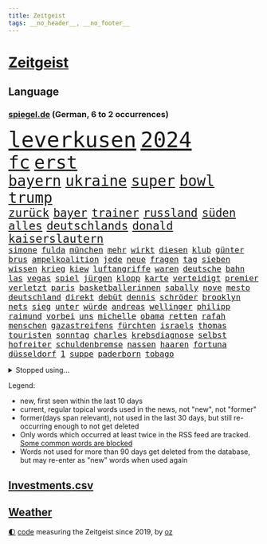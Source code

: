 ```yaml
---
title: Zeitgeist
tags: __no_header__, __no_footer__
---
```


# [Zeitgeist](https://oliz.io/zeitgeist/)

## Language

<h3><a href="https://www.spiegel.de" target="_blank">spiegel.de</a> (German, 6 to 2 occurrences)</h3>
<p style="font-family:monospace">
<span style="font-size:32pt"><a href="news_links.html#leverkusen" class="current">leverkusen</a></span>
<span style="font-size:32pt"><a href="news_links.html#2024" class="current">2024</a></span>
<br>
<span style="font-size:27pt"><a href="news_links.html#fc" class="current">fc</a></span>
<span style="font-size:27pt"><a href="news_links.html#erst" class="current">erst</a></span>
<br>
<span style="font-size:22pt"><a href="news_links.html#bayern" class="current">bayern</a></span>
<span style="font-size:22pt"><a href="news_links.html#ukraine" class="current">ukraine</a></span>
<span style="font-size:22pt"><a href="news_links.html#super" class="current">super</a></span>
<span style="font-size:22pt"><a href="news_links.html#bowl" class="current">bowl</a></span>
<span style="font-size:22pt"><a href="news_links.html#trump" class="current">trump</a></span>
<br>
<span style="font-size:17pt"><a href="news_links.html#zurück" class="current">zurück</a></span>
<span style="font-size:17pt"><a href="news_links.html#bayer" class="current">bayer</a></span>
<span style="font-size:17pt"><a href="news_links.html#trainer" class="current">trainer</a></span>
<span style="font-size:17pt"><a href="news_links.html#russland" class="current">russland</a></span>
<span style="font-size:17pt"><a href="news_links.html#süden" class="current">süden</a></span>
<span style="font-size:17pt"><a href="news_links.html#alles" class="current">alles</a></span>
<span style="font-size:17pt"><a href="news_links.html#deutschlands" class="current">deutschlands</a></span>
<span style="font-size:17pt"><a href="news_links.html#donald" class="current">donald</a></span>
<span style="font-size:17pt"><a href="news_links.html#kaiserslautern" class="current">kaiserslautern</a></span>
<br>
<span style="font-size:12pt"><a href="news_links.html#simone" class="current">simone</a></span>
<span style="font-size:12pt"><a href="news_links.html#fulda" class="current">fulda</a></span>
<span style="font-size:12pt"><a href="news_links.html#münchen" class="current">münchen</a></span>
<span style="font-size:12pt"><a href="news_links.html#mehr" class="current">mehr</a></span>
<span style="font-size:12pt"><a href="news_links.html#wirkt" class="current">wirkt</a></span>
<span style="font-size:12pt"><a href="news_links.html#diesen" class="current">diesen</a></span>
<span style="font-size:12pt"><a href="news_links.html#klub" class="current">klub</a></span>
<span style="font-size:12pt"><a href="news_links.html#günter" class="new">günter</a></span>
<span style="font-size:12pt"><a href="news_links.html#brus" class="new">brus</a></span>
<span style="font-size:12pt"><a href="news_links.html#ampelkoalition" class="current">ampelkoalition</a></span>
<span style="font-size:12pt"><a href="news_links.html#jede" class="current">jede</a></span>
<span style="font-size:12pt"><a href="news_links.html#neue" class="current">neue</a></span>
<span style="font-size:12pt"><a href="news_links.html#fragen" class="current">fragen</a></span>
<span style="font-size:12pt"><a href="news_links.html#tag" class="current">tag</a></span>
<span style="font-size:12pt"><a href="news_links.html#sieben" class="current">sieben</a></span>
<span style="font-size:12pt"><a href="news_links.html#wissen" class="current">wissen</a></span>
<span style="font-size:12pt"><a href="news_links.html#krieg" class="current">krieg</a></span>
<span style="font-size:12pt"><a href="news_links.html#kiew" class="current">kiew</a></span>
<span style="font-size:12pt"><a href="news_links.html#luftangriffe" class="current">luftangriffe</a></span>
<span style="font-size:12pt"><a href="news_links.html#waren" class="current">waren</a></span>
<span style="font-size:12pt"><a href="news_links.html#deutsche" class="current">deutsche</a></span>
<span style="font-size:12pt"><a href="news_links.html#bahn" class="current">bahn</a></span>
<span style="font-size:12pt"><a href="news_links.html#las" class="current">las</a></span>
<span style="font-size:12pt"><a href="news_links.html#vegas" class="current">vegas</a></span>
<span style="font-size:12pt"><a href="news_links.html#spiel" class="current">spiel</a></span>
<span style="font-size:12pt"><a href="news_links.html#jürgen" class="current">jürgen</a></span>
<span style="font-size:12pt"><a href="news_links.html#klopp" class="current">klopp</a></span>
<span style="font-size:12pt"><a href="news_links.html#karte" class="current">karte</a></span>
<span style="font-size:12pt"><a href="news_links.html#verteidigt" class="current">verteidigt</a></span>
<span style="font-size:12pt"><a href="news_links.html#premier" class="current">premier</a></span>
<span style="font-size:12pt"><a href="news_links.html#verletzt" class="current">verletzt</a></span>
<span style="font-size:12pt"><a href="news_links.html#paris" class="current">paris</a></span>
<span style="font-size:12pt"><a href="news_links.html#basketballerinnen" class="new">basketballerinnen</a></span>
<span style="font-size:12pt"><a href="news_links.html#sabally" class="new">sabally</a></span>
<span style="font-size:12pt"><a href="news_links.html#nove" class="new">nove</a></span>
<span style="font-size:12pt"><a href="news_links.html#mesto" class="new">mesto</a></span>
<span style="font-size:12pt"><a href="news_links.html#deutschland" class="current">deutschland</a></span>
<span style="font-size:12pt"><a href="news_links.html#direkt" class="current">direkt</a></span>
<span style="font-size:12pt"><a href="news_links.html#debüt" class="current">debüt</a></span>
<span style="font-size:12pt"><a href="news_links.html#dennis" class="current">dennis</a></span>
<span style="font-size:12pt"><a href="news_links.html#schröder" class="current">schröder</a></span>
<span style="font-size:12pt"><a href="news_links.html#brooklyn" class="current">brooklyn</a></span>
<span style="font-size:12pt"><a href="news_links.html#nets" class="current">nets</a></span>
<span style="font-size:12pt"><a href="news_links.html#sieg" class="current">sieg</a></span>
<span style="font-size:12pt"><a href="news_links.html#unter" class="current">unter</a></span>
<span style="font-size:12pt"><a href="news_links.html#würde" class="current">würde</a></span>
<span style="font-size:12pt"><a href="news_links.html#andreas" class="current">andreas</a></span>
<span style="font-size:12pt"><a href="news_links.html#wellinger" class="current">wellinger</a></span>
<span style="font-size:12pt"><a href="news_links.html#philipp" class="current">philipp</a></span>
<span style="font-size:12pt"><a href="news_links.html#raimund" class="new">raimund</a></span>
<span style="font-size:12pt"><a href="news_links.html#vorbei" class="current">vorbei</a></span>
<span style="font-size:12pt"><a href="news_links.html#uns" class="current">uns</a></span>
<span style="font-size:12pt"><a href="news_links.html#michelle" class="current">michelle</a></span>
<span style="font-size:12pt"><a href="news_links.html#obama" class="current">obama</a></span>
<span style="font-size:12pt"><a href="news_links.html#retten" class="current">retten</a></span>
<span style="font-size:12pt"><a href="news_links.html#rafah" class="current">rafah</a></span>
<span style="font-size:12pt"><a href="news_links.html#menschen" class="current">menschen</a></span>
<span style="font-size:12pt"><a href="news_links.html#gazastreifens" class="current">gazastreifens</a></span>
<span style="font-size:12pt"><a href="news_links.html#fürchten" class="current">fürchten</a></span>
<span style="font-size:12pt"><a href="news_links.html#israels" class="current">israels</a></span>
<span style="font-size:12pt"><a href="news_links.html#thomas" class="current">thomas</a></span>
<span style="font-size:12pt"><a href="news_links.html#touristen" class="current">touristen</a></span>
<span style="font-size:12pt"><a href="news_links.html#sonntag" class="current">sonntag</a></span>
<span style="font-size:12pt"><a href="news_links.html#charles" class="current">charles</a></span>
<span style="font-size:12pt"><a href="news_links.html#krebsdiagnose" class="current">krebsdiagnose</a></span>
<span style="font-size:12pt"><a href="news_links.html#selbst" class="current">selbst</a></span>
<span style="font-size:12pt"><a href="news_links.html#hofreiter" class="new">hofreiter</a></span>
<span style="font-size:12pt"><a href="news_links.html#schuldenbremse" class="current">schuldenbremse</a></span>
<span style="font-size:12pt"><a href="news_links.html#nassen" class="current">nassen</a></span>
<span style="font-size:12pt"><a href="news_links.html#haaren" class="new">haaren</a></span>
<span style="font-size:12pt"><a href="news_links.html#fortuna" class="current">fortuna</a></span>
<span style="font-size:12pt"><a href="news_links.html#düsseldorf" class="current">düsseldorf</a></span>
<span style="font-size:12pt"><a href="news_links.html#1" class="current">1</a></span>
<span style="font-size:12pt"><a href="news_links.html#suppe" class="current">suppe</a></span>
<span style="font-size:12pt"><a href="news_links.html#paderborn" class="current">paderborn</a></span>
<span style="font-size:12pt"><a href="news_links.html#tobago" class="new">tobago</a></span>
</p>
<details>
<summary>Stopped using...</summary>
<p class="former" style="font-size:12pt">
nachfolge(1208) behandelt(1206) entdeckung(1206) geholfen(1206) genannt(1206) verteilt(1206) 2015(1205) festnahme(1205) kauft(1205) übernimmt(1205) ausgezeichnet(1204) entwurf(1204) schwangerschaft(1204) deswegen(1203) meldete(1203) messer(1203) rettet(1203) steigenden(1203) terroristen(1203) tweet(1203) verhängte(1203) zeugen(1203) bahnhof(1202) daraus(1202) eingereicht(1202) pocht(1202) stattfinden(1202) übergriffe(1202) überzeugt(1202) erfasst(1201) senat(1201) beobachten(1200) energien(1200) gehalten(1200) literatur(1200) medikamente(1200) myanmar(1200) planen(1200) verfügung(1200) bielefeld(1199) bücher(1199) geburt(1199) griechenland(1199) illegalen(1199) infektionen(1199) krankenhäusern(1199) monatelang(1199) vorher(1199) vorsitzenden(1199) anbieten(1198) bestellt(1198) militärs(1198) mordes(1198) nutzte(1198) widerspruch(1198) amerikaner(1197) hinterlassen(1197) juli(1197) künftigen(1197) online(1197) riss(1197) verheerenden(1197) erinnern(1196) schoss(1196) stets(1196) träumen(1196) vermeiden(1196) erkrankt(1195) langfristig(1195) ließen(1195) quartal(1195) richtet(1195) verbindet(1195) verraten(1195) versprochen(1195) belarussische(1194) botschaften(1194) neuem(1194) themen(1194) trainiert(1194) 3000(1193) afrika(1193) sicherte(1193) litauen(1192) verlierer(1192) geriet(1191) siegte(1191) still(1191) beiträge(1190) genauso(1190) geschäftsführer(1190) körperverletzung(1190) schuss(1190) wirtschaftsministerium(1190) design(1189) entsetzen(1189) gebrochen(1189) homeoffice(1189) patient(1189) begann(1188) kostet(1188) steckte(1188) afghanistan(1187) erwarten(1187) erfüllt(1186) hotels(1186) kindes(1186) auflagen(1185) bürgermeisterin(1185) garten(1185) lücke(1184) verbessert(1184) kontakte(1183) tür(1183) mangel(1182) todesopfer(1182) überholt(1182) überleben(1182) laufenden(1180) münster(1179) regelung(1179) sichert(1179) dran(1177) kräfte(1173) prognose(1172) wandel(1172) beweise(1171) kokain(1171) gefühl(1169) training(1168) erstochen(1167) karten(1167) empfangen(1158) flug(1158) foto(1154) sammeln(1147) sachen(1120) berichtete(1105) belästigung(1071) notstand(1055) enthalten(1016) militärische(998) akzeptieren(967) ausbildung(956) flohen(955) schwäche(951) stundenlang(951) kümmern(940) irre(937) verbunden(928) tour(925) mächtigen(924) inszenieren(904) gesund(899) drauf(887) gewohnt(876) börsen(872) angestellten(871) gemeinschaft(870) world(865) preiserhöhungen(863) getöteten(857) kursieren(846) vermitteln(840) fdppolitiker(835) strackzimmermann(824) ungewöhnliche(817) luftwaffe(809) hals(808) bekannteste(800) vatikan(798) auge(794) dutzenden(792) gesteckt(787) kompromiss(779) finnland(778) kriegs(772) sank(772) einzig(764) marieagnes(761) wolf(749) zusammenhalt(748) verpflichtung(746) hinzu(744) spektakel(741) entführung(738) explosionen(732) emotionalen(719) dortmunder(716) lohnen(716) 17jährige(706) gestärkt(694) fluss(691) verliehen(678) empfang(676) todes(676) kriegsverbrechen(672) finnische(671) messerattacke(663) günstige(661) fox(657) schönen(644) jack(641) heiß(635) vermisster(632) jubel(627) verhängnis(623) harter(618) erfurt(616) exuspräsident(613) zunahme(610) 8(606) irans(599) anwältin(598) youtube(590) zulassung(581) lena(580) verstoßen(566) entfernen(564) berlinneukölln(562) extra(562) islamisten(557) freispruch(545) durchs(538) führten(531) entkommen(524) flüssen(524) tobias(521) gott(515) menschheit(514) farben(509) bussen(504) gerechtfertigt(503) ereignet(496) rose(489) branchen(486) staatsmedien(483) bruch(480) schwächt(479) zimmer(479) tunesien(476) forschung(466) fördert(463) kopftuch(463) schmeckt(461) außenpolitik(460) baustellen(457) beerdigt(456) taucher(451) prangert(444) überzeugte(443) digital(441) aussichten(436) spielzeug(436) wirtschaftliche(435) pistole(430) langsamer(427) angriffs(423) amtsgericht(420) euphorie(420) regierende(411) ubahn(408) wein(408) internationalem(406) gelegenheit(404) weißes(403) kandidieren(401) opfers(401) abhilfe(398) tourismus(394) freunden(391) 28jähriger(388) jung(388) nizza(386) venedig(383) erfolgreiche(380) ausstand(379) hilfsorganisation(379) fernando(378) umstrittener(378) reihen(376) springen(374) minderjährige(370) übers(368) linda(367) floh(366) junta(365) palästinensern(365) wasserstoff(365) übungen(364) rivale(363) gemessen(362) attackierte(360) nordamerika(360) akt(359) unbekannt(357) steigert(355) gesetzlichen(354) weimar(353) vorwurfs(351) dom(349) günstigen(349) handwerker(349) zaun(344) generäle(343) unruhe(342) anderswo(340) kaiser(335) tauschen(335) coup(332) umstellung(331) anhand(330) kehren(328) gegenoffensive(326) rio(324) warnte(324) zukünftig(323) tragischen(322) jugend(320) gewartet(319) slowenien(318) laune(315) norditalien(315) kindergrundsicherung(313) denkmal(310) solidarisch(309) wach(306) erwarteten(304) konkurrent(304) schauspielers(304) eingeklemmt(303) kippen(302) ebrahim(301) kleinkind(301) mordkommission(301) angelegenheit(300) geschwächt(300) kommandeur(300) länderspiele(300) flop(299) bundesligist(298) radsport(297) ticket(297) brachten(293) pool(293) überflutungen(293) gefangen(291) höhenflug(290) oberbayern(286) prosieben(284) veröffentlichte(282) konrad(281) kürzt(281) breit(274) klares(274) keinerlei(273) erwartete(272) heimatstadt(271) intensivstation(270) maus(270) kfw(269) unterschiedlichen(267) eingeschlagen(266) gerichtlich(266) seniorin(266) seltsame(262) 13jähriger(261) christopher(260) optimismus(260) überfahren(260) höchststand(259) kretschmer(258) spektakulär(258) beteiligte(254) evakuierungen(254) strafverfolger(254) mühe(253) todesfälle(252) nötigen(251) uskapitol(248) fossile(247) gewahrsam(247) beschleunigen(246) kryptowährungen(246) raisi(245) gewürdigt(244) mohammed(244) bitter(243) bekennt(242) länderspiel(242) übergang(241) tritte(240) menschlicher(237) wuchs(237) henry(236) staats(236) agieren(234) einwanderung(234) ämtern(233) achtjährige(232) drastische(231) einziehen(230) erkennt(230) blockierte(229) obdachlose(228) gabriel(227) scott(227) profil(226) brasiliens(224) 78(223) gesamtführung(223) leichte(222) primož(222) ralf(222) roglič(222) kürzungen(221) oldenburg(221) passende(221) rampenlicht(220) zwischenfall(220) reiner(215) jeweils(213) gleichermaßen(211) abwenden(210) lagern(210) millionenstrafe(210) lebend(209) obersten(209) schweigt(209) schadens(207) 30jähriger(206) anteile(205) soziologe(205) unwahrheiten(205) kuriosen(202) ausgestorben(199) csuchef(199) bösen(198) ärmelkanal(198) entsprechend(197) geeignet(197) gutem(197) dunkelsten(196) gutachter(196) vermittelt(196) ausschließlich(195) nachvollziehbar(195) zäsur(195) gehörten(194) urwald(194) mutmaßliches(193) heim(191) verkaufte(190) zeitgleich(190) beigesetzt(188) ansprache(186) wandern(186) charmeoffensive(185) üppige(184) leitartikel(183) überragenden(183) zehnmal(182) bob(180) exkanzlerin(180) showdown(180) adenauer(178) tagessieg(178) erlebten(176) kugel(176) wegovy(176) skurriler(175) führungswechsel(173) halter(173) natürlichen(173) inka(172) oberstes(172) mächtigsten(170) stritten(170) tanker(170) autofrachter(169) butter(169) hunden(169) psyche(169) überweisen(169) abgeschnitten(168) instagrampost(168) argentinier(167) belohnt(167) o’connor(166) strafrechtlich(164) horizont(162) austria(161) brustkrebs(161) erschweren(161) inside(161) exfrau(160) rinder(160) debütant(159) fußballweltverband(159) vorhersagen(159) widersprüchliche(159) ehrung(158) genossen(158) eurozone(157) sperre(157) militärjunta(156) zement(156) lotterie(155) schiitenmiliz(155) überstunden(155) mysteriösen(154) opernhaus(154) thesen(154) drogenboss(153) jon(153) leinwand(153) patientinnen(153) gestiegenen(152) lotto(152) makeup(152) überqueren(152) akzeptiert(151) todesursache(151) abschießen(150) gallant(150) heidelberger(150) rassismusvorwürfe(150) ruder(150) zusammengebrochen(150) antonio(149) freilassen(149) grausame(149) nordisk(149) novo(149) unterhält(149) rekordtief(148) säugling(148) brunsbüttel(147) passau(147) raumfahrer(147) wgzimmer(147) exklusiven(146) gleis(146) redakteurinnen(146) bbc(144) bedeutende(144) sonnenschein(144) stieß(143) feste(142) gewinner(142) 1989(141) einflussreiche(141) gondel(141) spezialeinheit(141) tvsender(141) a$ap(140) bayernspieler(139) gamer(138) erreichten(136) erweitern(136) sicherungsverwahrung(136) sigmar(136) spdgeneralsekretär(136) generalbundesanwalt(134) neubauten(134) arbeitszeiterfassung(133) rki(133) abspaltung(132) düsteren(131) elektrofahrzeuge(131) toptalent(131) attentäter(130) echo(130) filmpreis(130) grippe(130) maps(130) besserung(129) darstellen(129) anschein(128) atomkraftwerke(128) störte(128) dozent(127) sexualisierten(127) zulauf(127) beschwert(126) bundesfinanzminister(126) nötige(126) a7(125) bunt(125) kernkraftwerke(125) süßigkeiten(125) zugausfälle(125) inhaftierter(124) gestaltet(123) havanna(123) zähne(123) autounfall(122) klarer(122) rsv(122) verspätet(122) fußballweltmeister(121) rage(121) spielfilm(121) widmete(121) wagnerbrüder(120) überrumpelt(119) hadern(118) kehrtwende(118) verschickt(118) absolvierte(117) agierten(117) gezielten(117) sanitäter(115) weltweites(115) entertainment(114) besetzung(113) 1996(112) tieferen(112) denver(111) eingerichtet(111) musical(111) roll(111) bahnsteig(110) zugesagt(110) zahlte(109) halfen(108) älterwerden(108) 54jähriger(107) flüchtlingsunterkunft(107) journal(107) spurlos(107) verleihen(107) whisky(107) irische(106) sanierung(106) liefen(105) salman(105) asylverfahren(104) begehrt(104) bevorstehen(104) ewig(104) hilflos(104) nächte(104) frauenquote(103) gezielte(103) handynetz(103) kanadier(103) neuerung(102) taucht(102) aspekte(101) lebensgefährte(101) südchinesischen(101) tunesischen(100) absichtlich(99) euasylreform(99) flügels(99) hackerangriff(99) insektensterben(99) lenkt(99) milwaukee(99) akademie(98) bangladesch(98) kongress(98) emotionaler(97) fähigkeiten(97) gerast(97) größerem(97) prognosen(97) 235(96) 24jähriger(96) dick(96) kochinstitut(96) angeschlagen(94) attentat(94) klassischen(94) passantin(94) betonte(92) raketenbeschuss(92) abstinenz(91) arzttermine(91) bettwanzen(91) bodentruppen(91) gaspipeline(91) augenmerk(90) bombenangriff(90) champagner(90) chrupalla(90) hof(90) komponente(90) kraus(90) mörderin(90) perspektiven(90) pispartei(90) rechtsdrall(90) sicherheitskabinett(90) thierry(90) tino(90) unfähigkeit(90) überspringt(90) blamierte(89) borahansgrohe(89) ecuadors(89) girosieger(89) hamasanführer(89) ideal(89) schwerpunkte(89) verhaltensweisen(89) abnehmspritzen(88) beruhigen(88) cottbus(88) erkenntnis(88) kommissarin(88) langläufer(88) ozempic(88) rock(88) sodass(88) totale(88) verlagert(88) verreisen(88) zielgruppe(88) antiisraelische(87) ausgepfiffen(87) mitsprache(87) zoom(87) überfielen(87) mandalorian(86) umfang(86) 1100(85) freizulassen(85) gefängnisse(85) gelangte(85) pegel(85) pochen(85) rechtfertigung(85) solidarisierte(85) tüte(85) unterhalten(85) wars(85) angespannten(84) aufflammen(84) baukosten(84) demokratiefeinde(84) gauck(84) patriots(84) reisebranche(84) schweigeminute(84) tatortteam(84) visite(84) 45000(83) beeindruckend(83) beschlagnahmten(83) datenbrille(83) freilässt(83) mixedrealitybrille(83) produzenten(83) sandro(83) sky(83) kriegsschäden(82) sofia(82) somit(82) streitgespräch(82) beteuert(81) footballteam(81) gründeten(81) hamaskommandeur(81) júnior(81) maren(81) oberhof(81) pegelstände(81) sommerspiele(81) verlusten(81) bedrohlich(80) ereignete(80) erntete(80) hindern(80) via(80) zölle(80) besatzungsmitglied(79) brandt(79) strommarkt(79) führer(78) sauer(78) solidarisieren(78) verschleppung(78) aufmachen(77) beirut(77) bereiten(77) deich(77) einwände(77) endura(77) marketing(77) tödliches(77) vaude(77) exportiert(76) herbe(76) millimeter(76) mitgestalten(76) mütze(76) tempolimits(76) funken(75) grünenabgeordnete(75) inspiration(75) kommandeure(75) muriel(75) raab(75) state(75) terroralarm(75) ältesten(75) ausführlich(74) fußballwelt(74) greifswald(74) homburg(74) kaisers(74) konditionen(74) rushdie(74) staatshilfe(74) stellten(74) beschuldigte(73) erfolglosen(73) fußballspieler(73) tunnelsystem(73) abhanden(72) ausrufen(72) beschrieben(72) nikola(72) gdlchef(71) sec(71) versorgen(71) auftraggeber(70) basketballfans(70) kriselnde(70) lucas(70) mitverantwortung(70) solarmodule(70) wachsenden(70) zulässt(70) briefträger(69) entmachtung(69) europäischer(69) verursachen(69) usamerikanischen(68) drittstaaten(67) kindliche(67) strengen(67) abnehmspritze(66) aufzeichnungen(66) fluggäste(66) kulturminister(66) lebten(66) meinungen(66) nationalistische(66) staatsanwälte(66) vorräte(66) lothar(65) barbara(64) facht(64) mccann(64) oppositionspartei(64) polizeipräsidentin(64) posierten(64) prangen(64) siegtor(64) slowik(64) verhandlungsrunde(64) 2002(63) gestein(63) kichatbot(63) myanmars(63) netflixserie(63) suizid(63) vollständige(63) vorüber(63) bertelsmann(62) darstellerin(62) friedlich(62) landesweite(62) potente(62) ranger(62) sprintrennen(62) dastehen(61) murks(61) siedlern(61) skifahren(61) sterbenskrank(61) ukrainern(61) verschlafen(61) mühsam(60) nürnberger(60) verärgerten(60) 240(59) bewacht(59) faktoren(59) ngo(59) stünde(59) stuhl(58) uspräsidentenwahl(58) 67(57) jubelten(57) schusswaffe(57) verlagern(57) vlhová(57) wobei(57) arbeitslosenversicherung(56) beiträgen(56) brachialen(56) gripgrab(56) minnesota(56) poc(56) romantische(56) timberwolves(56) antibiotika(55) doppelte(55) edler(55) eingestürzten(55) elite(55) kassenärzten(55) mitentscheiden(55) pendler(55) stromer(55) verschicken(55) weihnachtsfrieden(55) golden(54) jahreswechsel(54) kassenpatienten(54) prämie(54) sicherheitsbeamter(54) verdachtsfall(54) verstört(54) akteuren(53) dfbteam(53) gänsehaut(53) kraftstoff(53) lebensstil(53) rängen(53) weihnachtsfeiertage(53) bereichen(52) beträgt(52) boomende(52) definition(52) einverstanden(52) geiseldeal(52) kampfeinsatz(52) massensterben(52) tatorten(52) verschmutzen(52) überlastung(52) carlo(51) extras(51) girl(51) helsinki(51) janeiro(51) kassenärzte(51) taurusfrage(51) ausbilden(50) fach(50) filmt(50) gegenstände(50) paarung(50) silvester(50) tiktokphänomen(50) verbundene(50) weitverbreiteten(50) durchgang(49) düsterer(49) rihannas(49) stichwaffe(49) java(48) jesus(48) notlage(48) elektroautobauer(47) energieinfrastruktur(47) exprofi(47) gekaperten(47) genozid(47) nehme(47) saisonauftakt(47) flugzeugunglück(46) frachters(46) insolventen(46) steigender(46) trauen(46) vorgeht(46) 84(45) großzügig(45) oscarpreisträgerin(45) religiösen(45) routen(45) zweitklassigkeit(45) eingelöst(44) giffey(44) herde(44) polnischer(44) schäfer(44) usostküste(44) zusammentreffen(44) films(43) kardashian(43) nachkriegsordnung(43) podest(43) sagenhafte(43) staatsgeld(43) abgewinnen(42) dubai(42) freundlich(42) gambia(42) hausärzte(42) positives(42) profiteur(42) strafanzeigen(42) testsieger(42) weltcupsieg(42) zwillinge(42) biathlon(41) gottschalks(41) paula(41) polarkreis(41) radikalisiert(41) südosten(41) 42jährige(40) kreuzfahrt(40) vinylplatten(40) winterwunderland(40) cdufraktion(39) eingeschlossenen(39) erschoss(39) fortpflanzung(39) hinein(39) investition(39) konsumiert(39) königsblauen(39) zurückgekehrt(39) autoritäre(38) bekenntnis(38) beruhigungsmittel(38) fußballfan(38) gehuldigt(38) gucci(38) vorständen(38) zuschüsse(38) eingegangen(37) residenz(37) wenigsten(37) arztpraxen(36) batteriefabrik(36) dorthin(36) langlauf(36) passagen(36) passagiermaschine(36) pisregierung(36) politischer(36) rückschläge(36) stralsund(36) umsatzplus(36) ökosystem(36) klimapolitisch(35) rückläufig(35) weihnachtsgeschenke(35) werbecookies(35) wird's(35) 68(34) ausstands(34) giftige(34) lautsprecher(34) marktanteil(34) seltenheit(34) unbesetzt(34) urteile(34) wundert(34) 88jährige(33) kernkraft(33) magazine(33) shirin(33) zeitalter(33) abschlüsse(32) gefrierpunkt(32) genauen(32) gfk(32) hausbesitzern(32) mitsamt(32) verschwundene(32) weggefährten(32) anatomie(31) entgegenkommen(31) erfuhr(31) willy(31) aggressiven(30) beklaut(30) bürgergelds(30) hannah(30) hintergründen(30) investment(30) marburg(30) verzicht(30) anarchie(29) bootsmigranten(29) oralverkehr(29) teppich(29) verkünden(29) wiedergefunden(29) zerfällt(29) friedhöfen(28) globes(28) hässlich(28) klublegende(28) landshut(28) skispringer(28) steiner(28) unterziehen(28) vierschanzentournee(28) eingezogener(27) flirren(27) vorkommt(27) bestie(26) betrachtung(26) getränk(26) lego(26) luftraum(26) parteiführung(26) kroos(25) bill(24) geldanlage(24) rettungsversuche(24) schicksalsjahr(24) appstore(23) bauernverband(23) kleinster(23) kommandozentrale(23) kuchenskandal(23) kürzungspläne(23) minusgraden(23) zusteht(23) dreikönigstreffen(22) entgegensetzen(22) faustschlag(22) ketamin(22) machtwechsel(22) schmuckstück(22) spielende(22) völkermordes(22) völkermords(22) wesentliche(22) aufforstung(21) bauernvertreter(21) einschaltquote(21) influenza(21) kyivstar(21) ködert(21) uspräsidentschaftswahl(21) dartswm(20) drach(20) gíslason(20) hochwasser(20) reemtsmaentführer(20) somalia(20) baumgart(19) jacksonville(19) jaguars(19) anwendung(18) deif(18) geleitet(18) gleichgeschlechtlicher(18) hausbesitzer(18) regnet(18) schaffe(18) segnung(18) senats(18) süßen(18) verteilen(18) autobahnauffahrten(17) finnlands(17) getötetem(17) homosexueller(17) mexikanische(17) mögen(17) piraten(17) segnungen(17) aufstellung(16) diskriminiert(16) dominanten(16) erteilen(16) kameramann(16) segen(16) bedrängt(15) erfinderin(15) sandsäcke(15) sporadisch(15) taser(15) elijah(14) gewehrt(14) haftanstalt(14) hauptziel(14) jahrespressekonferenz(14) körperlich(14) mcclain(14) tagelangem(14) bengvir(13) bestandteile(13) kathleen(13) lawine(13) melania(13) nahles(13) ogc(13) provinzen(13) ruhestätte(13) sandsäcken(13) schwächung(13) tierhalter(13) verstorbene(13) 1997(12) demenzdorf(12) festtagen(12) millionenschaden(12) ramona(12) terrorwarnung(12) alleiniger(11) brennende(11) dauerregen(11) entführungen(11) flugobjekt(11) gruber(11) hochwasserlage(11) riad(11) waghalsige(11) zerbombten(11)
</p>
</details>
<p>Legend:
<ul>
<li><span class="new">new</span>, first seen within the last 10 days</li>
<li><span class="current">current</span>, regular topical words used in the news, not "new", not "former"</li>
<li><span class="former">former(days span relevant)</span>, not used in the last 30 days, but still re-occurring enough to not get deleted</li>
<li>Only words which occurred at least twice in the RSS feed are tracked. <a href="language/filters.py">Some common words are blocked</a></li>
<li>Words not used for more than 90 days get deleted from the database, but may re-enter as "new" words when used again</li>
</ul>
</p>

## [Investments](investments.html)[.csv](investments.csv)

## [Weather](weather.html)

<footer>
<a href="javascript:toggleTheme()" class="nav">🌓</a>
<a href="https://github.com/ooz/zeitgeist">code</a> measuring the Zeitgeist since 2019, by <a href="https://oliz.io">oz</a>
</footer>
